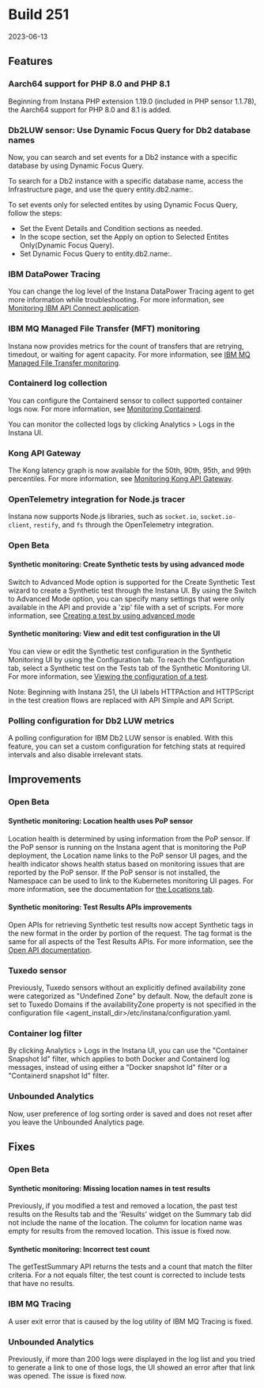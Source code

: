 # Build 251

2023-06-13

## Features

### Aarch64 support for PHP 8.0 and PHP 8.1

Beginning from Instana PHP extension 1.19.0 (included in PHP sensor 1.1.78), the Aarch64 support for PHP 8.0 and 8.1 is added.

### Db2LUW sensor: Use Dynamic Focus Query for Db2 database names

Now, you can search and set events for a Db2 instance with a specific database by using Dynamic Focus Query.

To search for a Db2 instance with a specific database name, access the Infrastructure page, and use the query entity.db2.name:<database name>.

To set events only for selected entites by using Dynamic Focus Query, follow the steps:

- Set the Event Details and Condition sections as needed.
- In the scope section, set the Apply on option to Selected Entites Only(Dynamic Focus Query).
- Set Dynamic Focus Query to entity.db2.name:<database name>.
  
### IBM DataPower Tracing

You can change the log level of the Instana DataPower Tracing agent to get more information while troubleshooting. For more information, see [Monitoring IBM API Connect application](https://github.ibm.com/instana/docs/blob/main/src/pages/ecosystem/ibm-api-connect/apic-application-runtime-monitoring.md#troubleshooting).

### IBM MQ Managed File Transfer (MFT) monitoring

Instana now provides metrics for the count of transfers that are retrying, timedout, or waiting for agent capacity. For more information, see [IBM MQ Managed File Transfer monitoring](https://github.ibm.com/instana/docs/blob/main/src/pages/ecosystem/ibmmqmft/index.md).

### Containerd log collection

You can configure the Containerd sensor to collect supported container logs now. For more information, see [Monitoring Containerd](https://github.ibm.com/instana/docs/blob/main/src/pages/ecosystem/containerd/index.md).

You can monitor the collected logs by clicking Analytics > Logs in the Instana UI.

### Kong API Gateway

The Kong latency graph is now available for the 50th, 90th, 95th, and 99th percentiles. For more information, see [Monitoring Kong API Gateway](https://github.ibm.com/instana/docs/blob/main/src/pages/ecosystem/kong/index.md).

### OpenTelemetry integration for Node.js tracer

Instana now supports Node.js libraries, such as `socket.io`, `socket.io-client`, `restify`, and `fs` through the OpenTelemetry integration.

### Open Beta

#### Synthetic monitoring: Create Synthetic tests by using advanced mode

Switch to Advanced Mode option is supported for the Create Synthetic Test wizard to create a Synthetic test through the Instana UI. By using the Switch to Advanced Mode option, you can specify many settings that were only available in the API and provide a 'zip' file with a set of scripts. For more information, see [Creating a test by using advanced mode](https://github.ibm.com/instana/docs/blob/main/src/pages/synthetic_monitoring/mon_endpoints.md#creating-a-test-by-using-advanced-mode)

#### Synthetic monitoring: View and edit test configuration in the UI

You can view or edit the Synthetic test configuration in the Synthetic Monitoring UI by using the Configuration tab. To reach the Configuration tab, select a Synthetic test on the Tests tab of the Synthetic Monitoring UI. For more information, see [Viewing the configuration of a test](https://github.ibm.com/instana/docs/blob/main/src/pages/synthetic_monitoring/mon_endpoints.md#viewing-the-configuration-for-a-test).

Note: Beginning with Instana 251, the UI labels HTTPAction and HTTPScript in the test creation flows are replaced with API Simple and API Script.

### Polling configuration for Db2 LUW metrics
  
A polling configuration for IBM Db2 LUW sensor is enabled. With this feature, you can set a custom configuration for fetching stats at required intervals and also disable irrelevant stats.

## Improvements

### Open Beta
#### Synthetic monitoring: Location health uses PoP sensor

Location health is determined by using information from the PoP sensor. If the PoP sensor is running on the Instana agent that is monitoring the PoP deployment, the Location name links to the PoP sensor UI pages, and the health indicator shows health status based on monitoring issues that are reported by the PoP sensor. If the PoP sensor is not installed, the Namespace can be used to link to the Kubernetes monitoring UI pages. For more information, see the documentation for [the Locations tab](https://github.ibm.com/instana/docs/blob/main/src/pages/synthetic_monitoring/synmon_ui.md#the-locations-tab).

#### Synthetic monitoring: Test Results APIs improvements
  
Open APIs for retrieving Synthetic test results now accept Synthetic tags in the new format in the order by portion of the request. The tag format is the same for all aspects of the Test Results APIs. For more information, see the [Open API documentation](https://instana.github.io/openapi/#tag/Synthetic-Test-Playback-Results).

### Tuxedo sensor
  
Previously, Tuxedo sensors without an explicitly defined availability zone were categorized as "Undefined Zone" by default. Now, the default zone is set to Tuxedo Domains if the availabilityZone property is not specified in the configuration file <agent_install_dir>/etc/instana/configuration.yaml.

### Container log filter

By clicking Analytics > Logs in the Instana UI, you can use the "Container Snapshot Id" filter, which applies to both Docker and Containerd log messages, instead of using either a "Docker snapshot Id" filter or a "Containerd snapshot Id" filter.
  
### Unbounded Analytics
  
Now, user preference of log sorting order is saved and does not reset after you leave the Unbounded Analytics page.

## Fixes
  
### Open Beta

#### Synthetic monitoring: Missing location names in test results
  
Previously, if you modified a test and removed a location, the past test results on the Results tab and the 'Results' widget on the Summary tab did not include the name of the location. The column for location name was empty for results from the removed location. This issue is fixed now.
  
#### Synthetic monitoring: Incorrect test count
  
The getTestSummary API returns the tests and a count that match the filter criteria. For a not equals filter, the test count is corrected to include tests that have no results.
  
### IBM MQ Tracing
  
A user exit error that is caused by the log utility of IBM MQ Tracing is fixed.
  
### Unbounded Analytics
  
Previously, if more than 200 logs were displayed in the log list and you tried to generate a link to one of those logs, the UI showed an error after that link was opened. The issue is fixed now.
